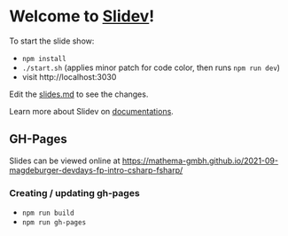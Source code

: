 # Welcome to [Slidev](https://github.com/slidevjs/slidev)!

To start the slide show:

- `npm install`
- `./start.sh` (applies minor patch for code color, then runs `npm run dev`)
- visit http://localhost:3030

Edit the [slides.md](./slides.md) to see the changes.

Learn more about Slidev on [documentations](https://sli.dev/).

## GH-Pages

Slides can be viewed online at https://mathema-gmbh.github.io/2021-09-magdeburger-devdays-fp-intro-csharp-fsharp/

### Creating / updating gh-pages

- `npm run build`
- `npm run gh-pages`

